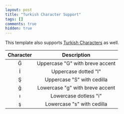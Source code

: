 ```yaml
---
layout: post
title: "Turkish Character Support"
tags: []
comments: true
hidden: true
---
```


This template also supports [Turkish Characters](https://en.wikipedia.org/wiki/Wikipedia:Turkish_characters) as well.

| Character | Description |
|:----:|:----:|
| Ğ | Uppercase "G" with breve accent |
| İ | Uppercase dotted "I" |
| Ş | Uppercase "S" with cedilla |
| ğ | Lowercase "g" with breve accent |
| ı | Lowercase dotless "i" |
| ş | Lowercase "s" with cedilla |
